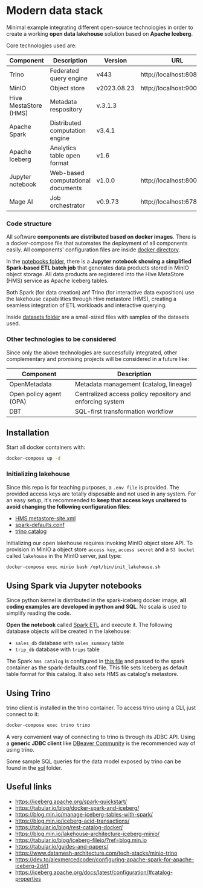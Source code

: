 # Modern data stack

Minimal example integrating different open-source technologies in order to create a working **open data lakehouse** solution based on **Apache Iceberg**. 

Core technologies used are:

| Component | Description | Version |  URL  |
| --------- | ----------- | ------- | ----- |
| Trino     | Federated query engine | v443 | http://localhost:8080
| MinIO     | Object store   |  v2023.08.23  | http://localhost:9000
| Hive MestaStore (HMS) | Metadata respository |    v.3.1.3
| Apache Spark | Distributed computation engine | v3.4.1 | 
| Apache Iceberg | Analytics table open format | v1.6
| Jupyter notebook | Web-based computational documents | v1.0.0 | http://localhost:8000/tree
| Mage AI | Job orchestrator | v0.9.73| http://localhost:6789

### Code structure

All software **components are distributed based on docker images**. There is a docker-compose file that automates the deployment of all components easily. All components' configuration files are inside [docker directory](docker).

In the [notebooks folder](notebooks), there is a **Jupyter notebook showing a simplified Spark-based ETL batch job** that generates data products stored in MinIO object storage. All data products are registered into the Hive MetaStore (HMS) service as Apache Iceberg tables. 

Both Spark (for data creation) anf Trino (for interactive data exposition) use the lakehouse capabilities through Hive metastore (HMS), creating a seamless integration of ETL workloads and interactive querying.

Inside [datasets folder](datasets) are a small-sized files with samples of the datasets used.

### Other technologies to be considered

Since only the above technologies are successfully integrated, other complementary and promising projects will be considered in a future like:

| Component | Description | 
| --------- | ----------- |
| OpenMetadata     | Metadata management (catalog, lineage) | 
| Open policy agent (OPA)     | Centralized access policy repository and enforcing system   |  
| DBT | SQL-first transformation workflow 

## Installation

Start all docker containers with:

```bash
docker-compose up -d
```

### Initializing lakehouse

Since this repo is for teaching purposes, a `.env file` is provided. The provided access keys are totally disposable and not used in any system. For an easy setup, it's recommended to **keep that access keys unaltered to avoid changing the following configuration files**:
* [HMS metastore-site.xml](docker/hive-metastore/conf/metastore-site.xml)
* [spark-defaults.conf](docker/spark-iceberg/conf/spark-defaults.conf)
* [trino catalog](docker/trinodb/conf/catalog/hms.properties)

Initializing our open lakehouse requires invoking MinIO object store API. To provision in MinIO a object store `access key`, `access secret` and a `S3 bucket` called `lakehouse` in the MinIO server, just type:

```bash
docker-compose exec minio bash /opt/bin/init_lakehouse.sh
```

## Using Spark via Jupyter notebooks

Since python kernel is distributed in the spark-iceberg docker image, **all coding examples are developed in python and SQL**. No scala is used to simplify reading the code. 

**Open the notebook** called [Spark ETL](http://localhost:8000/notebooks/Spark_ETL.ipynb) and execute it. The following database objects will be created in the lakehouse:
 - `sales_db` database with `sales_summary` table
 - `trip_db` database with `trips` table 

The Spark `hms catalog` is configured in [this file](docker/spark-iceberg/conf/spark-defaults.conf) and passed to the spark container as the spark-defaults.conf file. This file sets Iceberg as default table format for this catalog. It also sets HMS as catalog's metastore.

## Using Trino

trino client is installed in the trino container. To access trino using a CLI, just connect to it:

```bash
docker-compose exec trino trino
```

A very convenient way of connecting to trino is through its JDBC API. Using a **generic JDBC client** like [DBeaver Community](https://dbeaver.io/) is the recommended way of using trino.

Some sample SQL queries for the data model exposed by trino can be found in the [sql](sql) folder.

## Useful links

* https://iceberg.apache.org/spark-quickstart/
* https://tabular.io/blog/docker-spark-and-iceberg/
* https://blog.min.io/manage-iceberg-tables-with-spark/
* https://blog.min.io/iceberg-acid-transactions/
* https://tabular.io/blog/rest-catalog-docker/
* https://blog.min.io/lakehouse-architecture-iceberg-minio/
* https://tabular.io/blog/iceberg-fileio/?ref=blog.min.io
* https://tabular.io/guides-and-papers/
* https://www.datamesh-architecture.com/tech-stacks/minio-trino
* https://dev.to/alexmercedcoder/configuring-apache-spark-for-apache-iceberg-2d41
* https://iceberg.apache.org/docs/latest/configuration/#catalog-properties

